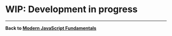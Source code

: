 # WIP: Development in progress

---

**Back to [Modern JavaScript Fundamentals](https://gunapalanivel.github.io/Modern-JavaScript-Fundamentals/)**
